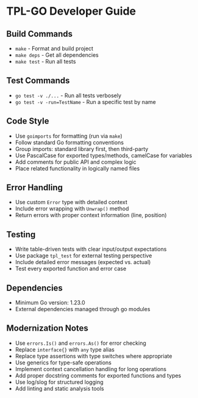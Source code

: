 # TPL-GO Developer Guide

## Build Commands
- `make` - Format and build project
- `make deps` - Get all dependencies
- `make test` - Run all tests

## Test Commands
- `go test -v ./...` - Run all tests verbosely
- `go test -v -run=TestName` - Run a specific test by name

## Code Style
- Use `goimports` for formatting (run via `make`)
- Follow standard Go formatting conventions
- Group imports: standard library first, then third-party
- Use PascalCase for exported types/methods, camelCase for variables
- Add comments for public API and complex logic
- Place related functionality in logically named files

## Error Handling
- Use custom `Error` type with detailed context
- Include error wrapping with `Unwrap()` method
- Return errors with proper context information (line, position)

## Testing
- Write table-driven tests with clear input/output expectations
- Use package `tpl_test` for external testing perspective
- Include detailed error messages (expected vs. actual)
- Test every exported function and error case

## Dependencies
- Minimum Go version: 1.23.0
- External dependencies managed through go modules

## Modernization Notes
- Use `errors.Is()` and `errors.As()` for error checking
- Replace `interface{}` with `any` type alias
- Replace type assertions with type switches where appropriate
- Use generics for type-safe operations
- Implement context cancellation handling for long operations
- Add proper docstring comments for exported functions and types
- Use log/slog for structured logging
- Add linting and static analysis tools